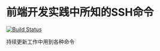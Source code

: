 # 前端开发实践中所知的SSH命令

[![Build Status](https://travis-ci.org/one-pupil/fe-dev-command.svg?branch=master)](https://travis-ci.org/one-pupil/fe-dev-command)

持续更新工作中用到各种命令
